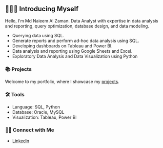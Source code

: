 ## 🙋🏻‍♀️ Introducing Myself
Hello, I'm Md Naieem Al Zaman. Data Analyst with expertise in data analysis and reporting, query optimization, database design, and data modeling. 

- Querying data using SQL.
- Generate reports and perform ad-hoc data analysis using SQL.
- Developing dashboards on Tableau and Power BI.
- Data analysis and reporting using Google Sheets and Excel.
- Exploratory Data Analysis and Data Visualization using Python

### 📚 Projects

Welcome to my portfolio, where I showcase my [projects]().

### 🛠️ Tools

- Language: SQL, Python
- Database: Oracle, MySQL
- Visualization: Tableau, Power BI

### 👋🏻 Connect with Me

- [Linkedin](https://www.linkedin.com/in/mdnaieemalzaman/)
  
